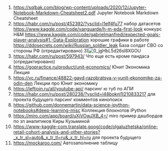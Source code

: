 1) https://sqlbak.com/blog/wp-content/uploads/2020/12/Jupyter-Notebook-Markdown-Cheatsheet2.pdf Jupyter Notebook Markdown Cheatsheet 
2) https://habr.com/ru/post/452392/?ysclid=l1elf4fu77 набор датасетов
   https://www.kaggle.com/code/vanguarde/h-m-eda-first-look конкурс H&M
   https://www.kaggle.com/code/gabrielmanfredi/expected-goals-player-analysis#1.-Data-Exploration хорошие графики в работе
   https://ddosecrets.com/wiki/Russian_soldier_leak База солдат СВО со стороны РФ (отредактировано) 
3)![0_jgHbL5d26sl8XGOU](https://user-images.githubusercontent.com/108777771/187068441-bbdcdefb-11c6-4560-9317-92ff8c86ae88.png) 
4) https://habr.com/ru/post/597943/ Что еще есть кроме пандаса (отредактировано) 
5) https://gopractice.ru/product/unit-economics/ Юнит Экономика Лекция
6) https://vc.ru/finance/48822-gayd-razobratsya-v-yunit-ekonomike-za-odin-den Лекции про Юнит экономику 
7) https://leftjoin.ru/all/youtube-api/ парсинг ю туб по АПИ
8) https://habr.com/ru/post/280238/?ysclid=l48boknl1l210833217 для проекта будущего парсинг комментов кинопоиск
9) https://github.com/donnemartin/data-science-ipython-notebooks#deep-learning-misc    Коллекция блокнотов iPython 
10) https://miro.com/app/board/uXjVOwJXB_4=/ miro пример дашбордов по зп аналитиков Киры Кузьминой
11) https://www-kaggle-com.translate.goog/code/olgaluzhetska/online-retail-cohort-analysis-and-other-stories?_x_tr_sl=auto&_x_tr_tl=ru&_x_tr_hl=ru для проекта будущего
12) https://mockaroo.com/ Автозаполнение таблицу
